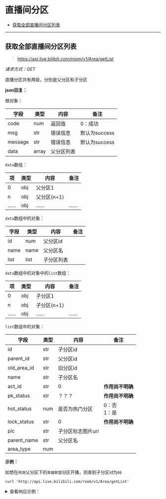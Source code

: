 # 直播间分区

- [获取全部直播间分区列表](#获取全部直播间分区列表)

---

## 获取全部直播间分区列表

> https://api.live.bilibili.com/room/v1/Area/getList

*请求方式：GET*

直播分区共有两级，分别是父分区和子分区

**json回复：**

根对象：

| 字段    | 类型   | 内容       | 备注          |
| ------- | ------ | ---------- | ------------- |
| code    | num    | 返回值     | 0：成功       |
| msg     | str    | 错误信息   | 默认为success |
| message | str    | 错误信息   | 默认为success |
| data    | array | 父分区列表 |               |

`data`数组：

| 项   | 类型 | 内容        | 备注 |
| ---- | ---- | ----------- | ---- |
| 0    | obj  | 父分区1     |      |
| n    | obj  | 父分区(n+1) |      |
| ……   | obj  | ……          | ……   |

`data`数组中的对象：

| 字段 | 类型 | 内容       | 备注 |
| ---- | ---- | ---------- | ---- |
| id   | num  | 父分区id   |      |
| name | name | 父分区名   |      |
| list | list | 子分区列表 |      |

`data`数组中的对象中的`list`数组：

| 项   | 类型 | 内容        | 备注 |
| ---- | ---- | ----------- | ---- |
| 0    | obj  | 子分区1     |      |
| n    | obj  | 子分区(n+1) |      |
| ……   | obj  | ……          | ……   |

`list`数组中的对象：

| 字段        | 类型 | 内容              | 备注             |
| ----------- | ---- | ----------------- | ---------------- |
| id          | str  | 子分区id          |                  |
| parent_id   | str  | 父分区id          |                  |
| old_area_id | str  | 旧分区id          |                  |
| name        | str  | 子分区名          |                  |
| act_id      | str  | 0                 | **作用尚不明确** |
| pk_status   | str  | ？？？            | **作用尚不明确** |
| hot_status  | num  | 是否为热门分区    | 0：否<br />1：是 |
| lock_status | str  | 0                 | **作用尚不明确** |
| pic         | str  | 子分区标志图片url |                  |
| parent_name | str  | 父分区名          |                  |
| area_type   | num  |                   |                  |

**示例：**

如想在`网游`父分区下的`英雄联盟`分区开播，则查到子分区id为`86`

```shell
curl 'http://api.live.bilibili.com/room/v1/Area/getList'
```

<details>
<summary>查看响应示例：</summary>

```json
{
    "code": 0,
    "msg": "success",
    "message": "success",
    "data": [
        {
            "id": 2,
            "name": "网游",
            "list": [
                {
                    "id": "86",
                    "parent_id": "2",
                    "old_area_id": "4",
                    "name": "英雄联盟",
                    "act_id": "0",
                    "pk_status": "0",
                    "hot_status": 1,
                    "lock_status": "0",
                    "pic": "http://i0.hdslb.com/bfs/vc/dcfb14f14ec83e503147a262e7607858b05d7ac0.png",
                    "parent_name": "网游",
                    "area_type": 0
                },
                {
                    "id": "252",
                    "parent_id": "2",
                    "old_area_id": "3",
                    "name": "逃离塔科夫",
                    "act_id": "0",
                    "pk_status": "0",
                    "hot_status": 1,
                    "lock_status": "0",
                    "pic": "http://i0.hdslb.com/bfs/vc/762a7de3dd5fe8165d1d55b232484a017941592f.png",
                    "parent_name": "网游",
                    "area_type": 0
                },
                {
                    "id": "80",
                    "parent_id": "2",
                    "old_area_id": "1",
                    "name": "绝地求生",
                    "act_id": "0",
                    "pk_status": "0",
                    "hot_status": 1,
                    "lock_status": "0",
                    "pic": "http://i0.hdslb.com/bfs/vc/43ca83fdcd10505eaeef1b76cf8ce642a53b94da.png",
                    "parent_name": "网游",
                    "area_type": 0
                },
               …………
            ]
        },
        {
            "id": 3,
            "name": "手游",
            "list": [
                {
                    "id": "35",
                    "parent_id": "3",
                    "old_area_id": "12",
                    "name": "王者荣耀",
                    "act_id": "0",
                    "pk_status": "0",
                    "hot_status": 1,
                    "lock_status": "0",
                    "pic": "http://i0.hdslb.com/bfs/vc/0fefa924760b2dd492a12dddafe179bfa1216918.png",
                    "parent_name": "手游",
                    "area_type": 0
                },
               …………
            ]
        },
        {
            "id": 6,
            "name": "单机",
            "list": [
                {
                    "id": "236",
                    "parent_id": "6",
                    "old_area_id": "1",
                    "name": "主机游戏",
                    "act_id": "0",
                    "pk_status": "0",
                    "hot_status": 1,
                    "lock_status": "0",
                    "pic": "http://i0.hdslb.com/bfs/vc/edb636ee59f902e3134a2790545045bddd70978e.png",
                    "parent_name": "单机",
                    "area_type": 0
                },
               …………
            ]
        },
        {
            "id": 1,
            "name": "娱乐",
            "list": [
                {
                    "id": "21",
                    "parent_id": "1",
                    "old_area_id": "10",
                    "name": "视频唱见",
                    "act_id": "0",
                    "pk_status": "1",
                    "hot_status": 1,
                    "lock_status": "0",
                    "pic": "http://i0.hdslb.com/bfs/vc/72b93ddafdf63c9f0b626ad546847a3c03c92b6f.png",
                    "cate_id": "12",
                    "parent_name": "娱乐",
                    "area_type": 0
                },
                …………
            ]
        },
        {
            "id": 5,
            "name": "电台",
            "list": [
                {
                    "id": "190",
                    "parent_id": "5",
                    "old_area_id": "10",
                    "name": "唱见电台",
                    "act_id": "0",
                    "pk_status": "0",
                    "hot_status": 0,
                    "lock_status": "0",
                    "pic": "http://i0.hdslb.com/bfs/vc/d22d7fafbf9b24e2bc3ce1df5eb9f006e6035e5d.png",
                    "parent_name": "电台",
                    "area_type": 0
                },
                …………
            ]
        }
    ]
}
```

</details>
